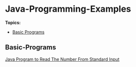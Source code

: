 # Java-Programming-Examples

**Topics:**
- [Basic Programs](#Basic-Programs)


## Basic-Programs
[Java Program to Read The Number From Standard Input](Basic%20Programs/src/HelloWorld.java)
